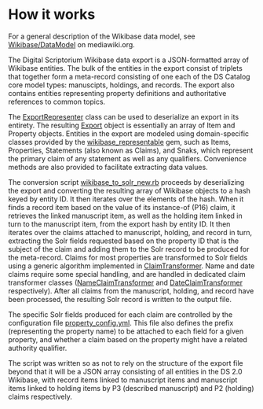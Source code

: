 # How it works

For a general description of the Wikibase data model, see [Wikibase/DataModel](https://www.mediawiki.org/wiki/Wikibase/DataModel) on mediawiki.org.

The Digital Scriptorium Wikibase data export is a JSON-formatted array of Wikibase entities. The bulk of the entities in the export consist of triplets that together form a meta-record consisting of one each of the DS Catalog core model types: manuscipts, holdings, and records. The export also contains entities representing property definitions and authoritative references to common topics.

The [ExportRepresenter](../lib/digital_scriptorium/export_representer.rb) class can be used to deserialize an export in its entirety. The resulting [Export](../lib/digital_scriptorium/export.rb) object is essentially an array of Item and Property objects. Entities in the export are modeled using domain-specific classes provided by the [wikibase_representable](https://rubygems.org/gems/wikibase_representable) gem, such as Items, Properties, Statements (also known as Claims), and Snaks, which represent the primary claim of any statement as well as any qualifiers. Convenience methods are also provided to facilitate extracting data values.

The conversion script [wikibase_to_solr_new.rb](../wikibase_to_solr_new.rb) proceeds by deserializing the export and converting the resulting array of Wikibase objects to a hash keyed by entity ID. It then iterates over the elements of the hash. When it finds a record item based on the value of its instance-of (P16) claim, it retrieves the linked manuscript item, as well as the holding item linked in turn to the manuscript item, from the export hash by entity ID. It then iterates over the claims attached to manuscript, holding, and record in turn, extracting the Solr fields requested based on the property ID that is the subject of the claim and adding them to the Solr record to be produced for the meta-record. Claims for most properties are transformed to Solr fields using a generic algorithm implemented in [ClaimTransformer](../lib/digital_scriptorium/claim_transformer.rb). Name and date claims require some special handling, and are handled in dedicated claim transformer classes ([NameClaimTransformer](../lib/digital_scriptorium/name_claim_transformer.rb) and [DateClaimTransformer](../lib/digital_scriptorium/date_claim_transformer.rb) respectively). After all claims from the manuscript, holding, and record have been processed, the resulting Solr record is written to the output file.

The specific Solr fields produced for each claim are controlled by the configuration file [property_config.yml](../property_config.yml). This file also defines the prefix (representing the property name) to be attached to each field for a given property, and whether a claim based on the property might have a related authority qualifier. 

The script was written so as not to rely on the structure of the export file beyond that it will be a JSON array consisting of all entities in the DS 2.0 Wikibase, with record items linked to manuscript items and manuscript items linked to holding items by P3 (described manuscript) and P2 (holding) claims respectively.
